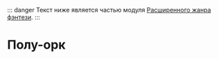 ::: danger
Текст ниже является частью модуля [Расширенного жанра фэнтези](/advanced-fantasy/).
:::

# Полу-орк